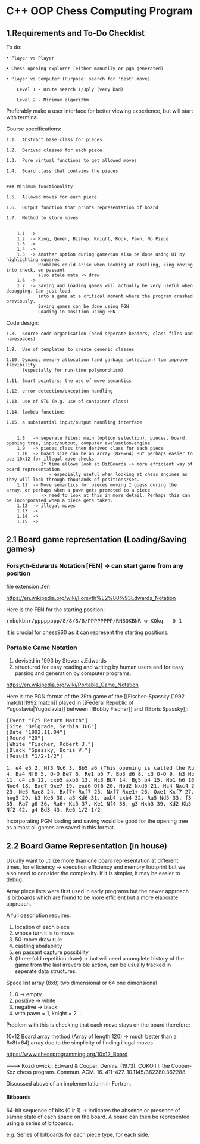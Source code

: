 # C++ OOP Chess Computing Program


## 1.Requirements and To-Do Checklist

To do:

    • Player vs Player

    • Chess opening explorer (either manually or pgn generated)

    • Player vs Computer (Purpose: search for 'best' move)

        Level 1 - Brute search 1/3ply (very bad)

        Level 2 - Minimax algorithm

Preferably make a user interface for better viewing experience, but will start with terminal


Course specifications: 

    1.1.  Abstract base class for pieces

    1.2.  Derived classes for each piece

    1.3.  Pure virtual functions to get allowed moves

    1.4.  Board class that contains the pieces


    ### Minimum functionality:

    1.5.  Allowed moves for each piece

    1.6.  Output function that prints representation of board

    1.7.  Method to store moves


        1.1  ->
        1.2  -> King, Queen, Bishop, Knight, Rook, Pawn, No Piece
        1.3  ->
        1.4  ->
        1.5  -> Another option during game/can also be done using UI by highlighting squares
                Problems could arise when looking at castling, king moving into check, en passant
                also stale mate -> draw
        1.6  ->
        1.7  -> Saving and loading games will actually be very useful when debugging. Can just load
                into a game at a critical moment where the program crashed previously.
                Saving games can be done using PGN
                Loading in position using FEN

Code design:

    1.8.  Source code organisation (need seperate headers, class files and namespaces)

    1.9.  Use of templates to create generic classes

    1.10. Dynamic memory allocation (and garbage collection) tom improve flexibility 
          (especially for run-time polymorphism)

    1.11. Smart pointers; the use of move semantics

    1.12. error detection/exception handling

    1.13. use of STL (e.g. use of container class)

    1.14. lambda functions

    1.15. a substantial input/output handling interface


        1.8   -> seperate files: main (option selection), pieces, board, opening tree, input/output, computer evaluation/engine
        1.9   -> pieces class then derived class for each piece
        1.10  -> board size can be an array (8x8=64) But perhaps easier to use 10x12 for illegal move checks
                 If time allows look at BitBoards -> more efficient way of board representation 
                    - especially useful when looking at chess engines as they will look through thousands of positions/sec.
        1.11  -> Move semantics for pieces moving I guess during the array. or perhaps when a pawn gets promoted to a piece
                 -> need to look at this in more detail. Perhaps this can be incorporated when a piece gets taken.
        1.12  -> illegal moves
        1.13  ->
        1.14  ->
        1.15  ->


## 2.1 Board game representation (Loading/Saving games)

### Forsyth-Edwards Notation [FEN] -> can start game from any position

file extension .fen 

https://en.wikipedia.org/wiki/Forsyth%E2%80%93Edwards_Notation

Here is the FEN for the starting position:
<pre>
rnbqkbnr/pppppppp/8/8/8/8/PPPPPPPP/RNBQKBNR w KQkq - 0 1
</pre>

It is crucial for chess960 as it can represent the starting positions.

### Portable Game Notation

1. devised in 1993 by Steven J.Edwards
2. structured for easy reading and writing by human users and for easy parsing and generation
    by computer programs.

https://en.wikipedia.org/wiki/Portable_Game_Notation

Here is the PGN format of the 29th game of the [[Fischer–Spassky (1992 match)|1992 match]] played in [[Federal Republic of Yugoslavia|Yugoslavia]] between [[Bobby Fischer]] and [[Boris Spassky]]:
<pre>
[Event "F/S Return Match"]
[Site "Belgrade, Serbia JUG"]
[Date "1992.11.04"]
[Round "29"]
[White "Fischer, Robert J."]
[Black "Spassky, Boris V."]
[Result "1/2-1/2"]

1. e4 e5 2. Nf3 Nc6 3. Bb5 a6 {This opening is called the Ruy Lopez.}
4. Ba4 Nf6 5. O-O Be7 6. Re1 b5 7. Bb3 d6 8. c3 O-O 9. h3 Nb8 10. d4 Nbd7
11. c4 c6 12. cxb5 axb5 13. Nc3 Bb7 14. Bg5 b4 15. Nb1 h6 16. Bh4 c5 17. dxe5
Nxe4 18. Bxe7 Qxe7 19. exd6 Qf6 20. Nbd2 Nxd6 21. Nc4 Nxc4 22. Bxc4 Nb6
23. Ne5 Rae8 24. Bxf7+ Rxf7 25. Nxf7 Rxe1+ 26. Qxe1 Kxf7 27. Qe3 Qg5 28. Qxg5
hxg5 29. b3 Ke6 30. a3 Kd6 31. axb4 cxb4 32. Ra5 Nd5 33. f3 Bc8 34. Kf2 Bf5
35. Ra7 g6 36. Ra6+ Kc5 37. Ke1 Nf4 38. g3 Nxh3 39. Kd2 Kb5 40. Rd6 Kc5 41. Ra6
Nf2 42. g4 Bd3 43. Re6 1/2-1/2
</pre>


Incorporating PGN loading and saving would be good for the opening tree as almost all games are saved in this format.


## 2.2 Board Game Representation (in house)

Usually want to utilize more than one board representation at different times, for efficiency -> execution efficiency and memory footprint
but we also need to consider the complexity. If it is simpler, it may be easier to debug.

Array piece lists were first used in early programs but the newer approach is bitboards which are found to be more efficient but a more
elaborate approach.

A full description requires: 
1. location of each piece
2. whose turn it is to move
3. 50-move draw rule
4. castling abailability
5. en passant capture possibility
6. (three-fold repetition draw) -> but will need a complete history of the game from the last irreversible action,
can be usually tracked in seperate data structures.

Space list array (8x8) two dimensional or 64 one dimensional 

1.  0 -> empty
2. positive -> white
3. negative -> black
4. with pawn = 1, knight = 2 ...  

Problem with this is checking that each move stays on the board therefore:

10x12 Board array method (Array of length 120) -> much better than a 8x8(=64) array due to the simplicity of finding illegal moves

https://www.chessprogramming.org/10x12_Board

---> Kozdrowicki, Edward & Cooper, Dennis. (1973). COKO III: the Cooper-Koz chess program. Commun. ACM. 16. 411-427. 10.1145/362280.362288. 

Discussed above of an implementationn in Fortran. 


#### Bitboards

64-bit sequence of bits (0 ir 1) -> indicates the absence or presence of samne state of each space on the board. A board can then be
represented using a series of bitboards. 

e.g. Series of bitboards for each piece type, for each side.